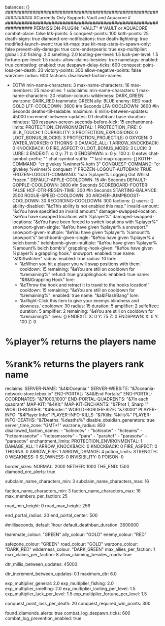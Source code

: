 balances: {}
##################################################################
#Currently Only Supports Vault and Aquacore                      #
##################################################################
PERMISSION-PLUGIN: "VAULT" # VAULT or AQUACORE
combat-place: false
ktk-points: 5
conquest-points: 100
koth-points: 25
death-signs: true
diamond-ore-notifications: true
death-lightning: true
modified-launch-event: true
kit-map: true
kit-map-stats-in-spawn-only: false
prevent-ally-damage: true
core-enderpearls: true
exp-multiplier:
  global: 2.0
  fishing: 2.0
  smelting: 2.0
  looting-per-level: 1.5
  luck-per-level: 1.5
  fortune-per-level: 1.5
roads:
  allow-claims-besides: true
  nametags:
    enabled: true
combatlog:
  enabled: true
  despawn-delay-ticks: 600
conquest:
  point-loss-per-death: 20
  victory-points: 300
  allow-negative-points: false
warzone:
  radius: 600
factions:
  disallowed-faction-names:
  - EOTW
  min-name-characters: 3
  max-name-characters: 16
  max-members: 25
  max-allies: 1
subclaims:
  min-name-characters: 1
  max-name-characters: 20
relation-colours:
  wilderness: DARK_GREEN
  warzone: DARK_RED
  teammate: GREEN
  ally: BLUE
  enemy: RED
  road: GOLD
LFF-COOLDOWN: 3600 #In Seconds
LFA-COOLDOWN: 3600 #In Seconds
deaths-till-raidable:
  maximum: 6
  millis-between-updates: 45000
  increment-between-updates: 0.1
deathban:
  base-duration-minutes: 120
  respawn-screen-seconds-before-kick: 15
enchantment-limits:
  PROTECTION_ENVIRONMENTAL: 1
  PROTECTION_FIRE: 0
  SILK_TOUCH: 1
  DURABILITY: 3
  PROTECTION_EXPLOSIONS: 0
  LOOT_BONUS_BLOCKS: 3
  PROTECTION_PROJECTILE: 0
  OXYGEN: 0
  WATER_WORKER: 0
  THORNS: 0
  DAMAGE_ALL: 1
  ARROW_KNOCKBACK: 0
  KNOCKBACK: 0
  FIRE_ASPECT: 0
  LOOT_BONUS_MOBS: 3
  LUCK: 3
  LURE: 3
ENDEXIT:
  x: 0
  y: 71
  z: 0
ENDSPAWN:
  x: 0
  y: 100
  z: 0
eotw:
  chat-symbol-prefix: ""
  chat-symbol-suffix: ""
  last-map-cappers: []
KOTH-COMMAND: "cr givekey %winner% koth 3"
CONQUEST-COMMAND: "cr givekey %winner% conquest 1"
FROZEN-LOGOUT-AUTOBAN: TRUE
FROZEN-LOGOUT-COMMAND: "ban %player% Logging Out Whilst Frozen."
DEFAULT-APPLE-COOLDOWN: 15 #In Seconds
DEFAULT-GOPPLE-COOLDOWN: 3600 #In Seconds
SCOREBOARD-FOOTER: FALSE
HCF-DTR-REGEN-TIME: 300 #In Seconds
STARTING-BALANCE: 2500
ROGUE-SPEED-COOLDOWN: 30
ARCHER-JUMPBOOST-COOLDOWN: 30
RECORDING-COOLDOWN: 300
factions: {}
users: {}
ability-disabled: "&cThis ability is not enabled this map."
invalid-amount: "&cYou have specified an invalid amount."
damager-swapped-location: "&eYou have swapped locations with %player%"
damaged-swapped-locations: "&eYou have been forced to switch locations with %player%"
snowport-given-single: "&eYou have given %player% a snowport."
snowport-given-multiple: "&eYou have given %player% %amount% snowport's"
belchbomb-given-single: "&eYou have given %player% a belch bomb."
belchbomb-given-multiple: "&eYou have given %player% %amount% belch bomb's"
grappling-hook-given: "&eYou have given %player% a grappling hook."
snowport:
  enabled: true
  name: "&f&lSwitcher"
  radius:
    enabled: true
    radius: 10
  lore:
    - '&cWhen you hit a player you will swap positions with them.'
  cooldown: 15
  remaining: "&eYou are still on cooldown for %remaining%"
  refund: true
grapplinghook:
  enabled: true
  name: "&6&lGrappling Hook"
  lore:
    - '&cThrow the hook and retract it to travel to the hooks location!'
  cooldown: 15
  remaining: "&eYou are still on cooldown for %remaining%":
  enabled: true
  name: "&a&lFlashBang"
  lore:
    - '&cRight-Click this item to give your enemys blindness and slowness.'
  cooldown: 30
  radius: 15
  duration: 5
  amplifier: 2
  selfeffect:
    duration: 5
    amplifier: 2
  remaining: "&eYou are still on cooldown for %remaining%"
 lives: {}
ENDEXIT:
  X: 0
  Y: 75
  Z: 0
ENDSPAWN:
  X: 0
  Y: 100
  Z: 0
# %player% returns the players name
# %rank% returns the players rank name
reclaims:
SERVER-NAME: "&4&lOceania:"
SERVER-WEBSITE: "&7oceania-network-store.tebex.io"
END-PORTAL: "&4&lEnd Portals:"
END-PORTAL-COORDNATES: "&71000,1000"
END-PORTAL-QUADRENTS: "&7In each quadrant"
MAP-KIT: "&4Kit:"
MAP-KIT-ENCHANTS: "&7Prot 1, Sharp 1"
WORLD-BORDER: "&4Border:"
WORLD-BORDER-SIZE: "&73000"
PLAYER-INFO: "&4Player Info:"
PLAYER-INFO-KILLS: "&7Kills: %kills%"
PLAYER-INFO-DEATHS: "&7Deaths: %deaths%"
disable_obsidian_generators: true
server_time_zone: "GMT+1"
warzone_radius: 850
disallowed_faction_names:
    - "kohieotw"
    - "kohisotw"
    - "hcteams"
    - "hcteamsseotw"
    - "hcteamssotw"
    - "para"
    - "parahcf"
    - "parasotw"
    - "paraeotw"
enchantment_limits:
    PROTECTION_ENVIRONMENTAL: 1
    DAMAGE_ALL: 1
    ARROW_KNOCKBACK: 0
    KNOCKBACK: 0
    FIRE_ASPECT: 0
    THORNS: 0
    ARROW_FIRE: 1
    ARROW_DAMAGE: 4
potion_limits:
    STRENGTH: 0
    WEAKNESS: 0
    SLOWNESS: 0
    INVISIBILITY: 0
    POISON: 0
    
border_sizes:
    NORMAL: 2000
    NETHER: 1000
    THE_END: 1500
diamond_ore_alerts: true

subclaim_name_characters_min: 3
subclaim_name_characters_max: 16

faction_name_characters_min: 3
faction_name_characters_max: 16
max_members_per_faction: 25

road_min_height: 0
road_max_height: 256

end_portal_radius: 20
end_portal_center: 500

#milliseconds, default 1hour
default_deathban_duration: 3600000

teammate_colour: "GREEN"
ally_colour: "GOLD"
enemy_colour: "RED"

safezone_colour: "GREEN"
road_colour: "GOLD"
warzone_colour: "DARK_RED"
wilderness_colour: "DARK_GREEN"
max_allies_per_faction: 1
max_claims_per_faction: 8
allow_claiming_besides_roads: true

dtr_millis_between_updates: 45000

dtr_increment_between_updates: 0.1
maximum_dtr: 6.0

exp_multiplier_general: 2.0
exp_multiplier_fishing: 2.0
exp_multiplier_smelting: 2.0
exp_multiplier_looting_per_level: 1.5
exp_multiplier_luck_per_level: 1.5
exp_multiplier_fortune_per_level: 1.5

conquest_point_loss_per_death: 20
conquest_required_win_points: 300

found_diamonds_alerts: true
combat_log_despawn_ticks: 600
combat_log_prevention_enabled: true



